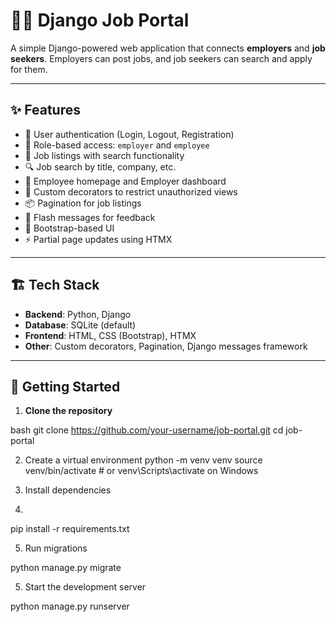 # 🧑‍💼 Django Job Portal

A simple Django-powered web application that connects **employers** and **job seekers**. Employers can post jobs, and job seekers can search and apply for them.

---

## ✨ Features

- 👤 User authentication (Login, Logout, Registration)
- 🔐 Role-based access: `employer` and `employee`
- 📄 Job listings with search functionality
- 🔍 Job search by title, company, etc.
- 👥 Employee homepage and Employer dashboard
- 📨 Custom decorators to restrict unauthorized views
- 📦 Pagination for job listings
- 🔔 Flash messages for feedback
- 🎨 Bootstrap-based UI
- ⚡ Partial page updates using HTMX

---

## 🏗️ Tech Stack

- **Backend**: Python, Django
- **Database**: SQLite (default)
- **Frontend**: HTML, CSS (Bootstrap), HTMX
- **Other**: Custom decorators, Pagination, Django messages framework

---

## 🚀 Getting Started

1. **Clone the repository**

bash
git clone https://github.com/your-username/job-portal.git
cd job-portal

2. Create a virtual environment
python -m venv venv
source venv/bin/activate  # or venv\Scripts\activate on Windows


3. Install dependencies
4. 
 pip install -r requirements.txt



5. Run migrations

python manage.py migrate


5. Start the development server

python manage.py runserver

